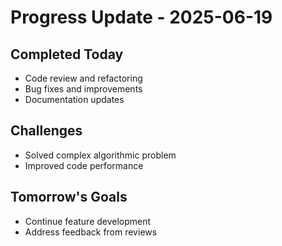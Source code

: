 # Progress Update - 2025-06-19

## Completed Today
- Code review and refactoring
- Bug fixes and improvements
- Documentation updates

## Challenges
- Solved complex algorithmic problem
- Improved code performance

## Tomorrow's Goals
- Continue feature development
- Address feedback from reviews
